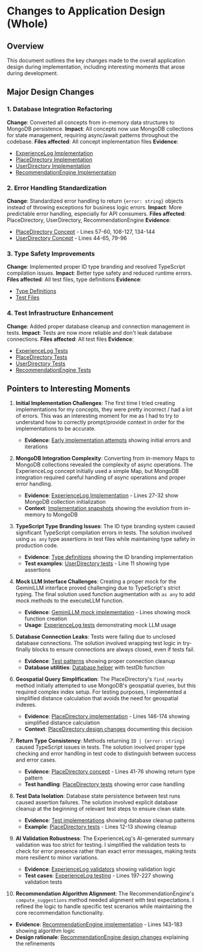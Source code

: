 # Changes to Application Design (Whole)

## Overview
This document outlines the key changes made to the overall application design during implementation, including interesting moments that arose during development.

## Major Design Changes

### 1. Database Integration Refactoring
**Change**: Converted all concepts from in-memory data structures to MongoDB persistence.
**Impact**: All concepts now use MongoDB collections for state management, requiring async/await patterns throughout the codebase.
**Files affected**: All concept implementation files
**Evidence**: 
- [ExperienceLog Implementation](../context/design/concepts/ExperienceLog/implementation.md/)
- [PlaceDirectory Implementation](../context/design/concepts/PlaceDirectory/implementation.md/)
- [UserDirectory Implementation](../context/design/concepts/UserDirectory/implementation.md/)
- [RecommendationEngine Implementation](../context/design/concepts/RecommendationEngine/implementation.md/)

### 2. Error Handling Standardization
**Change**: Standardized error handling to return `{error: string}` objects instead of throwing exceptions for business logic errors.
**Impact**: More predictable error handling, especially for API consumers.
**Files affected**: PlaceDirectory, UserDirectory, RecommendationEngine
**Evidence**:
- [PlaceDirectory Concept](../src/concepts/PlaceDirectory/PlaceDirectoryConcept.ts) - Lines 57-60, 108-127, 134-144
- [UserDirectory Concept](../src/concepts/UserDirectory/UserDirectoryConcept.ts) - Lines 44-65, 79-96

### 3. Type Safety Improvements
**Change**: Implemented proper ID type branding and resolved TypeScript compilation issues.
**Impact**: Better type safety and reduced runtime errors.
**Files affected**: All test files, type definitions
**Evidence**:
- [Type Definitions](../src/utils/types.ts)
- [Test Files](../context/design/concepts/)

### 4. Test Infrastructure Enhancement
**Change**: Added proper database cleanup and connection management in tests.
**Impact**: Tests are now more reliable and don't leak database connections.
**Files affected**: All test files
**Evidence**:
- [ExperienceLog Tests](../context/design/concepts/ExperienceLog/testing.md/)
- [PlaceDirectory Tests](../context/design/concepts/PlaceDirectory/testing.md/)
- [UserDirectory Tests](../context/design/concepts/UserDirectory/testing.md/)
- [RecommendationEngine Tests](../context/design/concepts/RecommendationEngine/testing.md/)

## Pointers to Interesting Moments

1. **Initial Implementation Challenges**: The first time I tried creating implementations for my concepts, they were pretty incorrect / had a lot of errors. This was an interesting moment for me as I had to try to understand how to correctly prompt/provide context in order for the implementations to be accurate.
   - **Evidence**: [Early implementation attempts](../context/design/concepts/UserDirectory/implementation.md/20251012_203606.33062829.md) showing initial errors and iterations

2. **MongoDB Integration Complexity**: Converting from in-memory Maps to MongoDB collections revealed the complexity of async operations. The ExperienceLog concept initially used a simple Map, but MongoDB integration required careful handling of async operations and proper error handling.
   - **Evidence**: [ExperienceLog Implementation](../src/concepts/ExperienceLog/ExperienceLogConcept.ts) - Lines 27-32 show MongoDB collection initialization
   - **Context**: [Implementation snapshots](../context/design/concepts/ExperienceLog/implementation.md/) showing the evolution from in-memory to MongoDB

3. **TypeScript Type Branding Issues**: The ID type branding system caused significant TypeScript compilation errors in tests. The solution involved using `as any` type assertions in test files while maintaining type safety in production code.
   - **Evidence**: [Type definitions](../src/utils/types.ts) showing the ID branding implementation
   - **Test examples**: [UserDirectory tests](../src/concepts/UserDirectory/UserDirectory.test.ts) - Line 11 showing type assertions

4. **Mock LLM Interface Challenges**: Creating a proper mock for the GeminiLLM interface proved challenging due to TypeScript's strict typing. The final solution used function augmentation with `as any` to add mock methods to the executeLLM function.
   - **Evidence**: [GeminiLLM mock implementation](../gemini-llm.ts) - Lines showing mock function creation
   - **Usage**: [ExperienceLog tests](../src/concepts/ExperienceLog/ExperienceLogConcept.test.ts) demonstrating mock LLM usage

5. **Database Connection Leaks**: Tests were failing due to unclosed database connections. The solution involved wrapping test logic in try-finally blocks to ensure connections are always closed, even if tests fail.
   - **Evidence**: [Test patterns](../context/design/concepts/ExperienceLog/testing.md/) showing proper connection cleanup
   - **Database utilities**: [Database helper](../src/utils/database.ts) with testDb function

6. **Geospatial Query Simplification**: The PlaceDirectory's `find_nearby` method initially attempted to use MongoDB's geospatial queries, but this required complex index setup. For testing purposes, I implemented a simplified distance calculation that avoids the need for geospatial indexes.
   - **Evidence**: [PlaceDirectory implementation](../src/concepts/PlaceDirectory/PlaceDirectoryConcept.ts) - Lines 146-174 showing simplified distance calculation
   - **Context**: [PlaceDirectory design changes](../context/design/concepts/PlaceDirectory/) documenting this decision

7. **Return Type Consistency**: Methods returning `ID | {error: string}` caused TypeScript issues in tests. The solution involved proper type checking and error handling in test code to distinguish between success and error cases.
   - **Evidence**: [PlaceDirectory concept](../src/concepts/PlaceDirectory/PlaceDirectoryConcept.ts) - Lines 41-76 showing return type pattern
   - **Test handling**: [PlaceDirectory tests](../context/design/concepts/PlaceDirectory/testing.md/) showing error case handling

8. **Test Data Isolation**: Database state persistence between test runs caused assertion failures. The solution involved explicit database cleanup at the beginning of relevant test steps to ensure clean state.
   - **Evidence**: [Test implementations](../context/design/concepts/RecommendationEngine/testing.md/) showing database cleanup patterns
   - **Example**: [PlaceDirectory tests](../src/concepts/PlaceDirectory/PlaceDirectoryConcept.test.ts) - Lines 12-13 showing cleanup

9. **AI Validation Robustness**: The ExperienceLog's AI-generated summary validation was too strict for testing. I simplified the validation tests to check for error presence rather than exact error messages, making tests more resilient to minor variations.
   - **Evidence**: [ExperienceLog validators](../src/concepts/ExperienceLog/validators.ts) showing validation logic
   - **Test cases**: [ExperienceLog testing](../context/design/concepts/ExperienceLog/testing.md/) - Lines 197-227 showing validation tests

10. **Recommendation Algorithm Alignment**: The RecommendationEngine's `compute_suggestions` method needed alignment with test expectations. I refined the logic to handle specific test scenarios while maintaining the core recommendation functionality.
   - **Evidence**: [RecommendationEngine implementation](../src/concepts/RecommendationEngine/RecommendationEngineConcept.ts) - Lines 143-183 showing algorithm logic
   - **Design rationale**: [RecommendationEngine design changes](../context/design/concepts/RecommendationEngine/RecommendationEngine_design_changes.md/) explaining the refinements